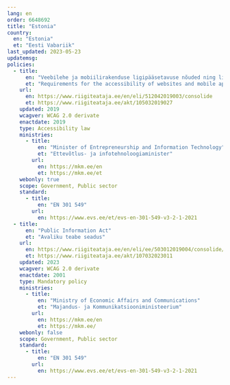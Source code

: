 ```yaml
---
lang: en
order: 6648692
title: "Estonia"
country:
  en: "Estonia"
  et: "Eesti Vabariik"
last_updated: 2023-05-23
updatemsg:
policies:
  - title:
      en: "Veebilehe ja mobiilirakenduse ligipääsetavuse nõuded ning ligipääsetavust kirjeldava teabe avaldamise kord"
      et: "Requirements for the accessibility of websites and mobile applications, and the rules for publishing information describing accessibility"
    url:
      en: https://www.riigiteataja.ee/en/eli/512042019003/consolide
      et: https://www.riigiteataja.ee/akt/105032019027
    updated: 2019
    wcagver: WCAG 2.0 derivate
    enactdate: 2019
    type: Accessibility law
    ministries:
      - title:
          en: "Minister of Entrepreneurship and Information Technology"
          et: "Ettevõtlus- ja infotehnoloogiaminister"
        url:
          en: https://mkm.ee/en
          et: https://mkm.ee/et
    webonly: true
    scope: Government, Public sector
    standard:
      - title:
          en: "EN 301 549"
        url:
          en: https://www.evs.ee/et/evs-en-301-549-v3-2-1-2021
  - title:
      en: "Public Information Act"
      et: "Avaliku teabe seadus"
    url:
      en: https://www.riigiteataja.ee/en/eli/ee/503012019004/consolide/current
      et: https://www.riigiteataja.ee/akt/107032023011
    updated: 2023
    wcagver: WCAG 2.0 derivate
    enactdate: 2001
    type: Mandatory policy
    ministries:
      - title:
          en: "Ministry of Economic Affairs and Communications"
          et: "Majandus- ja Kommunikatsiooniministeerium"
        url:
          en: https://mkm.ee/en
          et: https://mkm.ee/
    webonly: false
    scope: Government, Public sector
    standard:
      - title:
          en: "EN 301 549"
        url:
          en: https://www.evs.ee/et/evs-en-301-549-v3-2-1-2021
---
```

